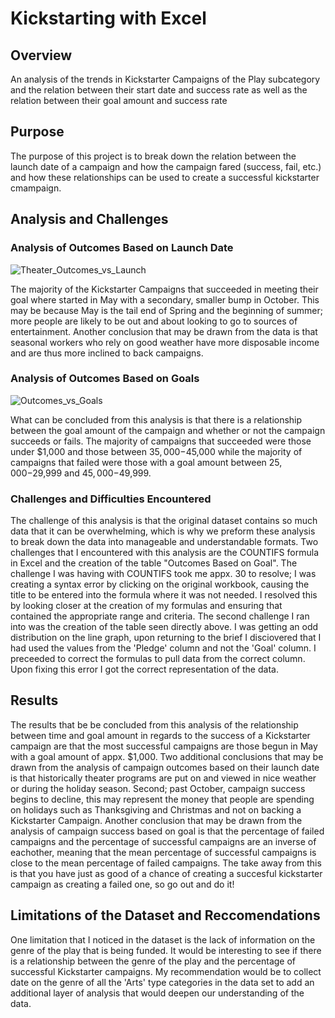 # Kickstarting with Excel

## Overview

An analysis of the trends in Kickstarter Campaigns of the Play subcategory and the relation between their start date and success rate as well as the relation between their goal amount and success rate

## Purpose

The purpose of this project is to break down the relation between the launch date of a campaign and how the campaign fared (success, fail, etc.) and how these relationships can be used to create a successful kickstarter cmampaign.

## Analysis and Challenges

### Analysis of Outcomes Based on Launch Date

![Theater_Outcomes_vs_Launch](https://user-images.githubusercontent.com/112291888/188032430-408fe7a6-27d2-4304-8054-a052916dd5c9.png)

The majority of the Kickstarter Campaigns that succeeded in meeting their goal where started in May with a secondary, smaller bump in October. This may be because May is the tail end of Spring and the beginning of summer; more people are likely to be out and about looking to go to sources of entertainment. Another conclusion that may be drawn from the data is that seasonal workers who rely on good weather have more disposable income and are thus more inclined to back campaigns.

### Analysis of Outcomes Based on Goals

![Outcomes_vs_Goals](https://user-images.githubusercontent.com/112291888/188032977-0b0bd157-d5c8-4d3f-84fe-782e0b670756.png)

What can be concluded from this analysis is that there is a relationship between the goal amount of the campaign and whether or not the campaign succeeds or fails. The majority of campaigns that succeeded were those under $1,000 and those between $35,000-$45,000 while the majority of campaigns that failed were those with a goal amount between $25,000-$29,999 and $45,000-$49,999.

### Challenges and Difficulties Encountered

The challenge of this analysis is that the original dataset contains so much data that it can be overwhelming, which is why we preform these analysis to break down the data into manageable and understandable formats. Two challenges that I encountered with this analysis are the COUNTIFS formula in Excel and the creation of the table "Outcomes Based on Goal". The challenge I was having with COUNTIFS took me appx. 30 to resolve; I was creating a syntax error by clicking on the original workbook, causing the title to be entered into the formula where it was not needed. I resolved this by looking closer at the creation of my formulas and ensuring that contained the appropriate range and criteria. The second challenge I ran into was the creation of the table seen directly above. I was getting an odd distribution on the line graph, upon returning to the brief I disciovered that I had used the values from the 'Pledge' column and not the 'Goal' column. I preceeded to correct the formulas to pull data from the correct column. Upon fixing this error I got the correct representation of the data.

## Results

The results that be be concluded from this analysis of the relationship between time and goal amount in regards to the success of a Kickstarter campaign are that the most successful campaigns are those begun in May with a goal amount of appx. $1,000. Two additional conclusions that may be drawn from the analysis of campaign outcomes based on their launch date is that historically theater programs are put on and viewed in nice weather or during the holiday season. Second; past October, campaign success begins to decline, this may represent the money that people are spending on holidays such as Thanksgiving and Christmas and not on backing a Kickstarter Campaign. Another conclusion that may be drawn from the analysis of campaign success based on goal is that the percentage of failed campaigns and the percentage of successful campaigns are an inverse of eachother, meaning that the mean percentage of successful campaigns is close to the mean percentage of failed campaigns. The take away from this is that you have just as good of a chance of creating a succesful kickstarter campaign as creating a failed one, so go out and do it!

## Limitations of the Dataset and Reccomendations

One limitation that I noticed in the dataset is the lack of information on the genre of the play that is being funded. It would be interesting to see if there is a relationship between the genre of the play and the percentage of successful Kickstarter campaigns. My recommendation would be to collect date on the genre of all the 'Arts' type categories in the data set to add an additional layer of analysis that would deepen our understanding of the data. 